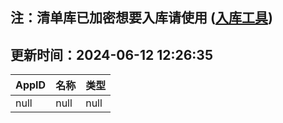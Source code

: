 ## 注：清单库已加密想要入库请使用 ([入库工具](https://github.com/BlankTMing/ManifestAutoUpdate/releases))

## 更新时间：2024-06-12 12:26:35
| AppID | 名称 | 类型  |
| :-------------------- | :----------------------------- | :----------- |
| null | null| null |
